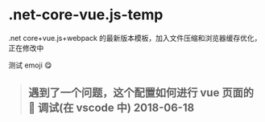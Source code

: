 # .net-core-vue.js-temp

.net core+vue.js+webpack 的最新版本模板，加入文件压缩和浏览器缓存优化，正在修改中

测试 emoji 😋

> ## 遇到了一个问题，这个配置如何进行 vue 页面的  调试(在 vscode 中) 2018-06-18
